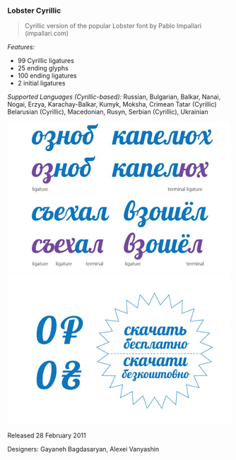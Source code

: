 ### Lobster Cyrillic ###
> Cyrillic version of the popular Lobster font by Pablo Impallari (impallari.com)

_Features:_ 
* 99 Cyrillic ligatures
* 25 ending glyphs
* 100 ending ligatures
* 2 initial ligatures

_Supported Languages (Cyrillic-based):_
Russian, Bulgarian, Balkar, Nanai, Nogai, Erzya, Karachay-Balkar, Kumyk, Moksha, Crimean Tatar (Cyrillic)
Belarusian (Cyrillic), Macedonian, Rusyn, Serbian (Cyrillic), Ukrainian

![Lobster Cyrillic Font](src/sample.jpg)
![Lobster Cyrillic Font](src/sample2.jpg)

Released 28 February 2011

Designers: Gayaneh Bagdasaryan, Alexei Vanyashin
